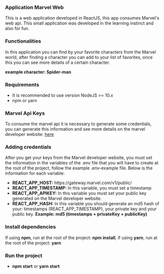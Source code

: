 <h3>Application Marvel Web</h3>

<p> 
This is a web application developed in ReactJS, this app consumes Marvel's web api. This small application was developed in the learning instinct and also for fun.
</p>

<h3>Functionalities</h3>

<p> 
 In this application you can find by your favorite characters from the Marvel world, after finding a character you can add to your list of favorites, once this you can see more details of a certain character.
</p>
<b>example character: Spider-man</b>

<h3>Requirements</h3>

<ul>
  <li>It is recommended to use version NodeJS >= 10.x</li>
  <li>npm or yarn</li>
</ul>
 
 <h3>Marvel Api Keys</h3>
 
 <p> 
   To consume the marvel api it is necessary to generate some credentials, you can generate this information and see more details on the marvel developer website:       <a href="https://developer.marvel.com/" >here</a>
 </p>
 
  <h3>Adding credentials</h3>
  
   <p> 
  After you get your keys from the Marvel developer website, you must set the information in the variables of the .env file that you will have to create at the root of the project, follow the example .env-example file. Below is the information for each variable:
 </p>
 
 <ul>
  <li><b>REACT_APP_HOST:</b> https://gateway.marvel.com/v1/public/</li>
  <li><b>REACT_APP_TIMESTAMP:</b> In this variable, you must set a timestamp</li>
  <li><b>REACT_APP_APIKEY:</b> In this variable you must set your public key generated on the Marvel developer website.</li>
  <li><b>REACT_APP_HASH:</b> In this variable you should generate an md5 hash of your: timestamps (REACT_APP_TIMESTAMP), your private key and your public key.  <b>Example: md5 (timestamps + privateKey + publicKey)</b></li>
</ul>

<h3>Install dependencies</h3>
<p> 
 If using <b>npm</b>, run at the root of the project: <b>npm install</b>, if using <b>yarn</b>, run at the root of the project: <b>yarn</b>
</p>

<h3>Run the project</h3>
<ul>
 <li><b>npm start</b> or <b>yarn start</b></li>
</ul> 
 

